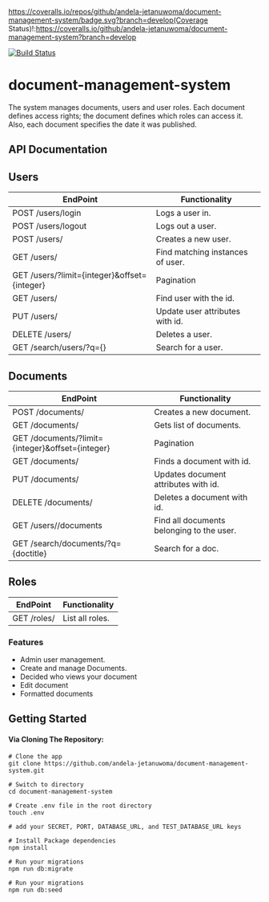 https://coveralls.io/repos/github/andela-jetanuwoma/document-management-system/badge.svg?branch=develop(Coverage Status)!:https://coveralls.io/github/andela-jetanuwoma/document-management-system?branch=develop

[![Build Status](https://travis-ci.org/andela-jetanuwoma/document-management-system.svg?branch=develop)](https://travis-ci.org/andela-jetanuwoma/document-management-system)
# document-management-system
The system manages documents, users and user roles. Each document defines access rights; the document defines which roles can access it. Also, each document specifies the date it was published.

## API Documentation

## Users

EndPoint | Functionality
-------- | -------------
POST /users/login | Logs a user in.
POST /users/logout | Logs out a user.
POST /users/ | Creates a new user.
GET /users/ | Find matching instances of user.
GET /users/?limit={integer}&offset={integer} | Pagination
GET /users/<id> | Find user with the id.
PUT /users/<id> | Update user attributes with id.
DELETE /users/<id> | Deletes a user.
GET /search/users/?q={} | Search for a user.

## Documents

EndPoint | Functionality
-------- | -------------
POST /documents/ | Creates a new document.
GET /documents/ | Gets list of documents.
GET /documents/?limit={integer}&offset={integer} | Pagination
GET /documents/<id> | Finds a document with id.
PUT /documents/<id> | Updates document attributes with id.
DELETE /documents/<id> | Deletes a document with id.
GET /users/<id>/documents | Find all documents belonging to the user.
GET /search/documents/?q={doctitle} | Search for a doc.

## Roles

EndPoint | Functionality
-------- | -------------
GET /roles/ | List all roles.

### Features
  - Admin user management.
  - Create and manage Documents. 
  - Decided who views your document
  - Edit document
  - Formatted documents

## Getting Started

#### Via Cloning The Repository:

```
# Clone the app
git clone https://github.com/andela-jetanuwoma/document-management-system.git

# Switch to directory
cd document-management-system

# Create .env file in the root directory
touch .env

# add your SECRET, PORT, DATABASE_URL, and TEST_DATABASE_URL keys

# Install Package dependencies
npm install

# Run your migrations
npm run db:migrate

# Run your migrations
npm run db:seed
